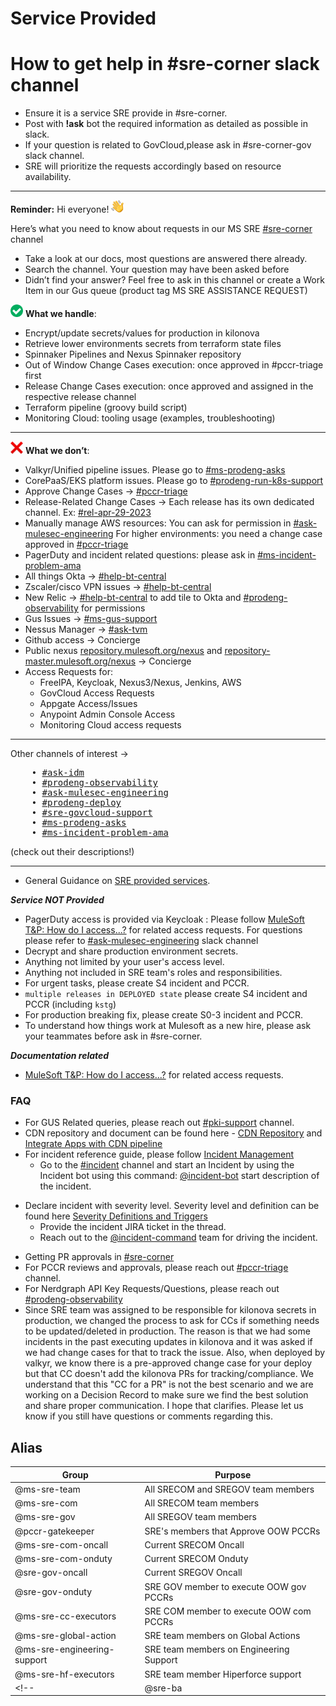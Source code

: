 # Service Provided

# How to get help in #sre-corner slack channel

* Ensure it is a service SRE provide in #sre-corner.
* Post with **!ask** bot the required information as detailed as possible in slack.
* If your question is related to GovCloud,please ask in #sre-corner-gov slack channel.
* SRE will prioritize the requests accordingly based on resource availability.

<!--
* Ensure it is a service SRE provide in #sre-corner.
* Create sreint ticket with required information as detailed as possible.
* Post the sreint ticket with !ask bot and mention ticket subject in slack.
* If your question is related to GovCloud,please ask in #sre-corner-gov slack channel.
* SRE will prioritize the requests accordingly based on resource availability.-->
___
**Reminder:** Hi everyone! <img src="./img/wave.png" width="20px" />

Here’s what you need to know about requests in our MS SRE [#sre-corner](https://salesforce-internal.slack.com/archives/CGEN054QP) channel

  -  Take a look at our docs, most questions are answered there already.
  - Search the channel. Your question may have been asked before
  - Didn’t find your answer? Feel free to ask in this channel or create a Work Item in our Gus queue (product tag MS SRE ASSISTANCE REQUEST)

<img src="./img/check.png" width="20px" /> **What we handle**:

  - Encrypt/update secrets/values for production in kilonova
  - Retrieve lower environments secrets from terraform state files
  - Spinnaker Pipelines and Nexus Spinnaker repository
  - Out of Window Change Cases execution: once approved in #pccr-triage first
  - Release Change Cases execution: once approved and assigned in the respective release channel
  - Terraform pipeline (groovy build script)
  - Monitoring Cloud: tooling usage (examples, troubleshooting)

___
<img src="./img/x.png" width="20px" /> **What we don’t**:

  - Valkyr/Unified pipeline issues. Please go to <a href="https://salesforce-internal.slack.com/archives/C03UAEK0TNY">#ms-prodeng-asks</a>
  - CorePaaS/EKS platform issues. Please go to <a href="https://salesforce-internal.slack.com/archives/C02TKKV39D0" >#prodeng-run-k8s-support</a>
  - Approve Change Cases -> <a href="https://salesforce-internal.slack.com/archives/C90C7JYFN" >#pccr-triage</a>
  - Release-Related Change Cases -> Each release has its own dedicated channel. Ex: <a href="https://salesforce-internal.slack.com/archives/C04SEAC0T97" >#rel-apr-29-2023</a>
  - Manually manage AWS resources: You can ask for permission in <a href="https://salesforce-internal.slack.com/archives/CB3L3UGUU" >#ask-mulesec-engineering</a> For higher environments: you need a change case approved in <a href="https://salesforce-internal.slack.com/archives/C90C7JYFN" >#pccr-triage</a>
  - PagerDuty and incident related questions: please ask in <a href="https://salesforce-internal.slack.com/archives/C027TMP2N67" >#ms-incident-problem-ama</a>
  - All things Okta -> <a href="https://salesforce-internal.slack.com/archives/C01PS1EFTQF" >#help-bt-central</a>
  - Zscaler/cisco VPN issues -> <a href="https://salesforce-internal.slack.com/archives/C01PS1EFTQF" >#help-bt-central</a>
  - New Relic -> <a href="https://salesforce-internal.slack.com/archives/C01PS1EFTQF" >#help-bt-central</a> to add tile to Okta and <a href="https://salesforce-internal.slack.com/archives/C022UDM2PD4" >#prodeng-observability</a> for permissions
  - Gus Issues -> <a href="https://salesforce-internal.slack.com/archives/C02NYHYAX1V" >#ms-gus-support</a>
  - Nessus Manager -> <a href="#ask-tvm" >#ask-tvm</a>
  - Github access -> Concierge
  - Public nexus <a href="http://repository.mulesoft.org/nexus" >repository.mulesoft.org/nexus</a> and <a href="http://repository-master.mulesoft.org/nexus" >repository-master.mulesoft.org/nexus</a> -> Concierge
  - Access Requests for:
    - FreeIPA, Keycloak, Nexus3/Nexus, Jenkins, AWS
    - GovCloud Access Requests
    - Appgate Access/Issues
    - Anypoint Admin Console Access
    - Monitoring Cloud access requests
___
Other channels of interest -> 
<pre>
    • <a href="https://salesforce-internal.slack.com/archives/CQU8MGG3S" >#ask-idm</a>
    • <a href="https://salesforce-internal.slack.com/archives/C022UDM2PD4" >#prodeng-observability</a>
    • <a href="https://salesforce-internal.slack.com/archives/CB3L3UGUU" >#ask-mulesec-engineering</a>
    • <a href="https://salesforce-internal.slack.com/archives/C01S5N12ENN" >#prodeng-deploy</a>
    • <a href="https://salesforce-internal.slack.com/archives/C01FKLB0G2C" >#sre-govcloud-support</a>
    • <a href="https://salesforce-internal.slack.com/archives/C03UAEK0TNY" >#ms-prodeng-asks</a>
    • <a href="https://salesforce-internal.slack.com/archives/C027TMP2N67" >#ms-incident-problem-ama</a> 
</pre>
(check out their descriptions!)
___

* General Guidance on [SRE provided services](https://sre-docs.kbuild.msap.io/scope.html).

***Service NOT Provided***

* PagerDuty access is provided via Keycloak :
Please follow [MuleSoft T&P: How do I access...?](https://confluence.internal.salesforce.com/pages/viewpage.action?pageId=335280091) for related access requests. For questions please refer to [#ask-mulesec-engineering](https://salesforce-internal.slack.com/archives/CB3L3UGUU) slack channel
* Decrypt and share production environment secrets.
* Anything not limited by your user's access level.
* Anything not included in SRE team's roles and responsibilities.
* For urgent tasks, please create S4 incident and PCCR.
* `multiple releases in DEPLOYED state` please create S4 incident and PCCR (including `kstg`)
* For production breaking fix, please create S0-3 incident and PCCR.
* To understand how things work at Mulesoft as a new hire, please ask your teammates before ask in #sre-corner.

***Documentation related***

* [MuleSoft T&P: How do I access...?](https://confluence.internal.salesforce.com/pages/viewpage.action?pageId=335280091) for related access requests.

### FAQ

* For GUS Related queries, please reach out [#pki-support](https://salesforce-internal.slack.com/archives/CBZ9FA2CT) channel. 
*	CDN repository and document can be found here - [CDN Repository](https://github.com/mulesoft-ops/tf-cdn) and [Integrate Apps with CDN pipeline](https://github.com/mulesoft/anypoint-ui/blob/master/docs/cdn-build-pipeline.md) 
*	For incident reference guide, please follow [Incident Management](https://confluence.internal.salesforce.com/pages/viewpage.action?spaceKey=SRE&title=5.+Incident+Management+at+MuleSoft)  
	-	Go to the [#incident](https://mulesoft.slack.com/archives/C599RDWRF) channel and start an Incident by using the Incident bot using this command:
            [@incident-bot](https://mulesoft.slack.com/team/WJLKEH91N) start description of the incident.
  - Declare incident with severity level. Severity level and definition can be found here [Severity Definitions and Triggers](https://confluence.internal.salesforce.com/pages/viewpage.action?spaceKey=SRE&title=5.+Incident+Management+at+MuleSoft#id-5.IncidentManagementatMuleSoft-SeverityDefinitions&Triggers)
	-	Provide the incident JIRA ticket in the thread. 
	-	Reach out to the [@incident-command](https://mulesoft.slack.com/admin/user_groups) team for driving the incident.
* Getting PR approvals in [#sre-corner](https://salesforce-internal.slack.com/archives/CBZ9FA2CT)
* For PCCR reviews and approvals, please reach out [#pccr-triage](https://mulesoft.slack.com/archives/C90C7JYFN) channel.
*	For Nerdgraph API Key Requests/Questions, please reach out [#prodeng-observability](https://mulesoft.slack.com/archives/C022UDM2PD4)
* Since SRE team was assigned to be responsible for kilonova secrets in production, we changed the process to ask for CCs if something needs to be updated/deleted in production. The reason is that we had some incidents in the past executing updates in kilonova and it was asked if we had change cases for that to track the issue.
Also, when deployed by valkyr, we know there is a pre-approved change case for your deploy but that CC doesn't add the kilonova PRs for tracking/compliance.
We understand that this "CC for a PR" is not the best scenario and we are working on a Decision Record to make sure we find the best solution and share proper communication.
I hope that clarifies. Please let us know if you still have questions or comments regarding this.

## Alias

| Group | Purpose |
| ----- | ------- |
| @ms-sre-team | All SRECOM and SREGOV team members |
| @ms-sre-com | All SRECOM team members |
| @ms-sre-gov | All SREGOV team members |
| @pccr-gatekeeper | SRE's members that Approve OOW PCCRs |
| @ms-sre-com-oncall | Current SRECOM Oncall |
| @ms-sre-com-onduty | Current SRECOM Onduty |
| @sre-gov-oncall | Current SREGOV Oncall |
| @sre-gov-onduty | SRE GOV member to execute OOW gov PCCRs |
| @ms-sre-cc-executors | SRE COM member to execute OOW com PCCRs |
| @ms-sre-global-action| SRE team members on Global Actions |
| @ms-sre-engineering-support | SRE team members on Engineering Support |
| @ms-sre-hf-executors  | SRE team member Hiperforce support |
<!--| @sre-ba | SRECOM team members on ART time |-->

<!-- 
## Saltmaster
## Spinnaker
## Anypoint-webserver
## [SumoLogic](../sumologic/index.html)
## Terraform
-->